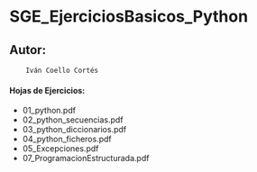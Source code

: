# SGE_EjerciciosBasicos_Python

## Autor:
        Iván Coello Cortés

#### Hojas de Ejercicios:
* 01_python.pdf
* 02_python_secuencias.pdf
* 03_python_diccionarios.pdf
* 04_python_ficheros.pdf
* 05_Excepciones.pdf
* 07_ProgramacionEstructurada.pdf